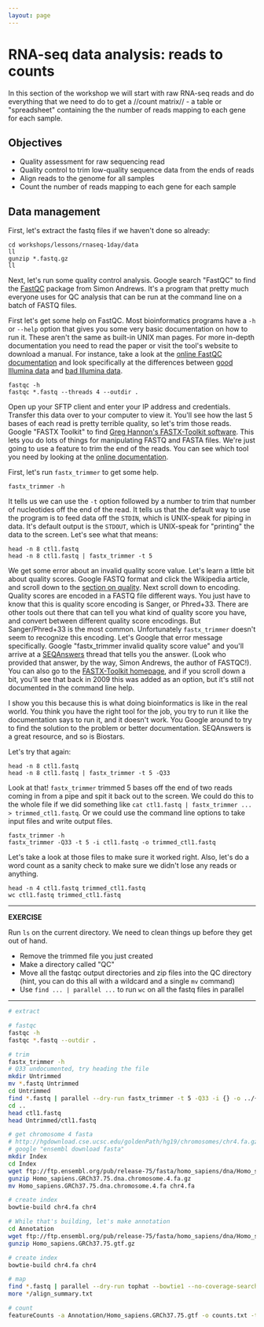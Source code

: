 ```yaml
---
layout: page
---
```


# RNA-seq data analysis: reads to counts

In this section of the workshop we will start with raw RNA-seq reads and do everything that we need to do to get a //count matrix// - a table or "spreadsheet" containing the the number of reads mapping to each gene for each sample.

## Objectives

- Quality assessment for raw sequencing read
- Quality control to trim low-quality sequence data from the ends of reads
- Align reads to the genome for all samples
- Count the number of reads mapping to each gene for each sample

## Data management

First, let's extract the fastq files if we haven't done so already:

```
cd workshops/lessons/rnaseq-1day/data
ll
gunzip *.fastq.gz
ll
```

Next, let's run some quality control analysis. Google search "FastQC" to find the [FastQC](http://www.bioinformatics.babraham.ac.uk/projects/fastqc/) package from Simon Andrews. It's a program that pretty much everyone uses for QC analysis that can be run at the command line on a batch of FASTQ files.

First let's get some help on FastQC. Most bioinformatics programs have a `-h` or `--help` option that gives you some very basic documentation on how to run it. These aren't the same as built-in UNIX man pages. For more in-depth documentation you need to read the paper or visit the tool's website to download a manual. For instance, take a look at the [online FastQC documentation](http://www.bioinformatics.babraham.ac.uk/projects/fastqc/Help/) and look specifically at the differences between [good Illumina data](http://www.bioinformatics.babraham.ac.uk/projects/fastqc/good_sequence_short_fastqc.html) and [bad Illumina data](http://www.bioinformatics.babraham.ac.uk/projects/fastqc/bad_sequence_fastqc.html).

```
fastqc -h
fastqc *.fastq --threads 4 --outdir .
```

Open up your SFTP client and enter your IP address and credentials. Transfer this data over to your computer to view it. You'll see how the last 5 bases of each read is pretty terrible quality, so let's trim those reads. Google "FASTX Toolkit" to find [Greg Hannon's FASTX-Toolkit software](http://hannonlab.cshl.edu/fastx_toolkit/). This lets you do lots of things for manipulating FASTQ and FASTA files. We're just going to use a feature to trim the end of the reads. You can see which tool you need by looking at the [online documentation](http://hannonlab.cshl.edu/fastx_toolkit/commandline.html).

First, let's run `fastx_trimmer` to get some help.

```
fastx_trimmer -h
```

It tells us we can use the `-t` option followed by a number to trim that number of nucleotides off the end of the read. It tells us that the default way to use the program is to feed data off the `STDIN`, which is UNIX-speak for piping in data. It's default output is the `STDOUT`, which is UNIX-speak for "printing" the data to the screen. Let's see what that means:

```
head -n 8 ctl1.fastq
head -n 8 ctl1.fastq | fastx_trimmer -t 5
```

We get some error about an invalid quality score value. Let's learn a little bit about quality scores. Google FASTQ format and click the Wikipedia article, and scroll down to the [section on quality](http://en.wikipedia.org/wiki/FASTQ_format#Quality). Next scroll down to encoding. Quality scores are encoded in a FASTQ file different ways. You just have to know that this is quality score encoding is Sanger, or Phred+33. There are other tools out there that can tell you what kind of quality score you have, and convert between different quality score encodings. But Sanger/Phred+33 is the most common. Unfortunately `fastx_trimmer` doesn't seem to recognize this encoding. Let's Google that error message specifically. Google "fastx_trimmer invalid quality score value" and you'll arrive at a [SEQAnswers](http://seqanswers.com/forums/showthread.php?t=7596) thread that tells you the answer. (Look who provided that answer, by the way, Simon Andrews, the author of FASTQC!). You can also go to the [FASTX-Toolkit homepage](http://hannonlab.cshl.edu/fastx_toolkit/index.html), and if you scroll down a bit, you'll see that back in 2009 this was added as an option, but it's still not documented in the command line help.

I show you this because this is what doing bioinformatics is like in the real world. You think you have the right tool for the job, you try to run it like the documentation says to run it, and it doesn't work. You Google around to try to find the solution to the problem or better documentation. SEQAnswers is a great resource, and so is Biostars.

Let's try that again:

```
head -n 8 ctl1.fastq
head -n 8 ctl1.fastq | fastx_trimmer -t 5 -Q33
```

Look at that! `fastx_trimmer` trimmed 5 bases off the end of two reads coming in from a pipe and spit it back out to the screen. We could do this to the whole file if we did something like `cat ctl1.fastq | fastx_trimmer ... > trimmed_ctl1.fastq`. Or we could use the command line options to take input files and write output files.

```
fastx_trimmer -h
fastx_trimmer -Q33 -t 5 -i ctl1.fastq -o trimmed_ctl1.fastq
```

Let's take a look at those files to make sure it worked right. Also, let's do a word count as a sanity check to make sure we didn't lose any reads or anything.

```
head -n 4 ctl1.fastq trimmed_ctl1.fastq
wc ctl1.fastq trimmed_ctl1.fastq
```

---

**EXERCISE**

Run `ls` on the current directory. We need to clean things up before they get out of hand.

- Remove the trimmed file you just created
- Make a directory called "QC"
- Move all the fastqc output directories and zip files into the QC directory (hint, you can do this all with a wildcard and a single `mv` command)
- Use `find ... | parallel ...` to run `wc` on all the fastq files in parallel

---




```bash
# extract

# fastqc
fastqc -h
fastqc *.fastq --outdir .

# trim
fastx_trimmer -h
# Q33 undocumented, try heading the file
mkdir Untrimmed
mv *.fastq Untrimmed
cd Untrimmed
find *.fastq | parallel --dry-run fastx_trimmer -t 5 -Q33 -i {} -o ../{}
cd ..
head ctl1.fastq
head Untrimmed/ctl1.fastq

# get chromosome 4 fasta
# http://hgdownload.cse.ucsc.edu/goldenPath/hg19/chromosomes/chr4.fa.gz
# google "ensembl download fasta"
mkdir Index
cd Index
wget ftp://ftp.ensembl.org/pub/release-75/fasta/homo_sapiens/dna/Homo_sapiens.GRCh37.75.dna.chromosome.4.fa.gz
gunzip Homo_sapiens.GRCh37.75.dna.chromosome.4.fa.gz
mv Homo_sapiens.GRCh37.75.dna.chromosome.4.fa chr4.fa

# create index
bowtie-build chr4.fa chr4

# While that's building, let's make annotation
cd Annotation
wget ftp://ftp.ensembl.org/pub/release-75/fasta/homo_sapiens/dna/Homo_sapiens.GRCh37.75.dna.chromosome.4.fa.gz
gunzip Homo_sapiens.GRCh37.75.gtf.gz

# create index
bowtie-build chr4.fa chr4

# map
find *.fastq | parallel --dry-run tophat --bowtie1 --no-coverage-search -o {}_tophat Index/chr4 {}
more */align_summary.txt

# count
featureCounts -a Annotation/Homo_sapiens.GRCh37.75.gtf -o counts.txt -t exon -g gene_name */accepted_hits.bam
```
